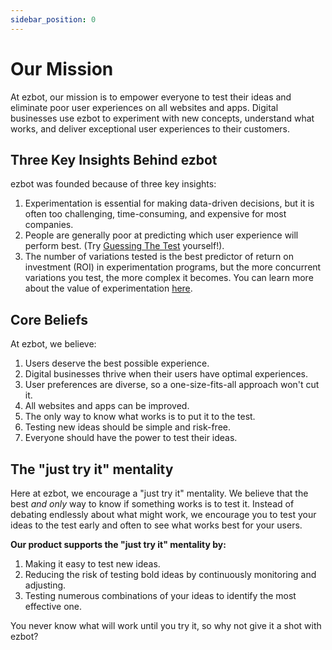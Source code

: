 ```yaml
---
sidebar_position: 0
---
```


# Our Mission

At ezbot, our mission is to empower everyone to test their ideas and eliminate poor user experiences on all websites and apps. Digital businesses use ezbot to experiment with new concepts, understand what works, and deliver exceptional user experiences to their customers.

## Three Key Insights Behind ezbot

ezbot was founded because of three key insights:

1. Experimentation is essential for making data-driven decisions, but it is often too challenging, time-consuming, and expensive for most companies.
2. People are generally poor at predicting which user experience will perform best. (Try [Guessing The Test](https://guessthetest.com/archived-tests/) yourself!).
3. The number of variations tested is the best predictor of return on investment (ROI) in experimentation programs, but the more concurrent variations you test, the more complex it becomes. You can learn more about the value of experimentation [here](https://www.optimizely.com/the-evolution-of-experimentation/).

## Core Beliefs

At ezbot, we believe:

1. Users deserve the best possible experience.
2. Digital businesses thrive when their users have optimal experiences.
3. User preferences are diverse, so a one-size-fits-all approach won't cut it.
4. All websites and apps can be improved.
5. The only way to know what works is to put it to the test.
6. Testing new ideas should be simple and risk-free.
7. Everyone should have the power to test their ideas.

## The "just try it" mentality

Here at ezbot, we encourage a "just try it" mentality. We believe that the best _and only_ way to know if something works is to test it. Instead of debating endlessly about what might work, we encourage you to test your ideas to the test early and often to see what works best for your users.

**Our product supports the "just try it" mentality by:**

1. Making it easy to test new ideas.
2. Reducing the risk of testing bold ideas by continuously monitoring and adjusting.
3. Testing numerous combinations of your ideas to identify the most effective one.

You never know what will work until you try it, so why not give it a shot with ezbot?

